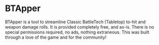 # BTApper
BTApper is a tool to streamline Classic BattleTech (Tabletop) to-hit and weapon damage rolls. 
It is provided completely free, and as-is. There is no special permissions required, no ads, nothing extraneous. 
This was built through a love of the game and for the community!
